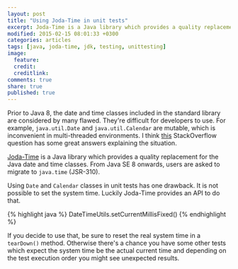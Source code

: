 ```yaml
---
layout: post
title: "Using Joda-Time in unit tests"
excerpt: Joda-Time is a Java library which provides a quality replacement for the Java date and time classes.
modified: 2015-02-15 08:01:33 +0300
categories: articles
tags: [java, joda-time, jdk, testing, unittesting]
image:
  feature:
  credit:
  creditlink:
comments: true
share: true
published: true
---
```


Prior to Java 8, the date and time classes included in the standard library are considered by many flawed. They're difficult for developers to use. For example, `java.util.Date` and `java.util.Calendar` are mutable, which is inconvenient in multi-threaded environments. I think [this](https://stackoverflow.com/questions/1969442/whats-wrong-with-java-date-time-api "StackOverflow question") StackOverflow question has some great answers explaining the situation.

[Joda-Time](http://www.joda.org/joda-time/ "Joda-Time project page") is a Java library which provides a quality replacement for the Java date and time classes. From Java SE 8 onwards, users are asked to migrate to `java.time` (JSR-310).

Using `Date` and `Calendar` classes in unit tests has one drawback. It is not possible to set the system time. Luckily Joda-Time provides an API to do that.

{% highlight java %}
DateTimeUtils.setCurrentMillisFixed()
{% endhighlight %}

If you decide to use that, be sure to reset the real system time in a `tearDown()` method. Otherwise there's a chance you have some other tests which expect the system time be the actual current time and depending on the test execution order you might see unexpected results.
